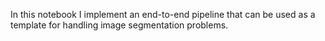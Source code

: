In this notebook I implement an end-to-end pipeline that can be used as a template for handling image segmentation problems.
